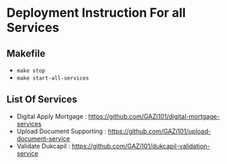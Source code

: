 # Deployment Instruction For all Services

## Makefile

 - `make stop`
 - `make start-all-services`

## List Of Services

 - Digital Apply Mortgage : https://github.com/GAZi101/digital-mortgage-services
 - Upload Document Supporting : https://github.com/GAZi101/upload-document-service
 - Validate Dukcapil : https://github.com/GAZi101/dukcapil-validation-service
